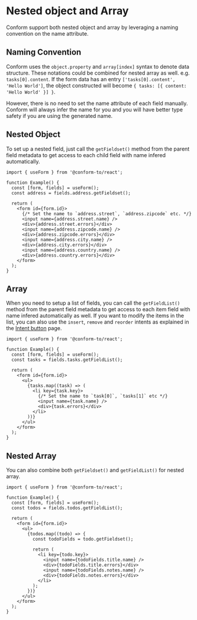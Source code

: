 # Nested object and Array

Conform support both nested object and array by leveraging a naming convention on the name attribute.

## Naming Convention

Conform uses the `object.property` and `array[index]` syntax to denote data structure. These notations could be combined for nested array as well. e.g. `tasks[0].content`. If the form data has an entry `['tasks[0].content', 'Hello World']`, the object constructed will become `{ tasks: [{ content: 'Hello World' }] }`.

However, there is no need to set the name attribute of each field manually. Conform will always infer the name for you and you will have better type safety if you are using the generated name.

## Nested Object

To set up a nested field, just call the `getFieldset()` method from the parent field metadata to get access to each child field with name infered automatically.

```tsx
import { useForm } from '@conform-to/react';

function Example() {
  const [form, fields] = useForm();
  const address = fields.address.getFieldset();

  return (
    <form id={form.id}>
      {/* Set the name to `address.street`, `address.zipcode` etc. */}
      <input name={address.street.name} />
      <div>{address.street.errors}</div>
      <input name={address.zipcode.name} />
      <div>{address.zipcode.errors}</div>
      <input name={address.city.name} />
      <div>{address.city.errors}</div>
      <input name={address.country.name} />
      <div>{address.country.errors}</div>
    </form>
  );
}
```

## Array

When you need to setup a list of fields, you can call the `getFieldList()` method from the parent field metadata to get access to each item field with name infered automatically as well. If you want to modify the items in the list, you can also use the `insert`, `remove` and `reorder` intents as explained in the [Intent button](./intent-button#form-controls) page.

```tsx
import { useForm } from '@conform-to/react';

function Example() {
  const [form, fields] = useForm();
  const tasks = fields.tasks.getFieldList();

  return (
    <form id={form.id}>
      <ul>
        {tasks.map((task) => (
          <li key={task.key}>
            {/* Set the name to `task[0]`, `tasks[1]` etc */}
            <input name={task.name} />
            <div>{task.errors}</div>
          </li>
        ))}
      </ul>
    </form>
  );
}
```

## Nested Array

You can also combine both `getFieldset()` and `getFieldList()` for nested array.

```tsx
import { useForm } from '@conform-to/react';

function Example() {
  const [form, fields] = useForm();
  const todos = fields.todos.getFieldList();

  return (
    <form id={form.id}>
      <ul>
        {todos.map((todo) => {
          const todoFields = todo.getFieldset();

          return (
            <li key={todo.key}>
              <input name={todoFields.title.name} />
              <div>{todoFields.title.errors}</div>
              <input name={todoFields.notes.name} />
              <div>{todoFields.notes.errors}</div>
            </li>
          );
        })}
      </ul>
    </form>
  );
}
```

